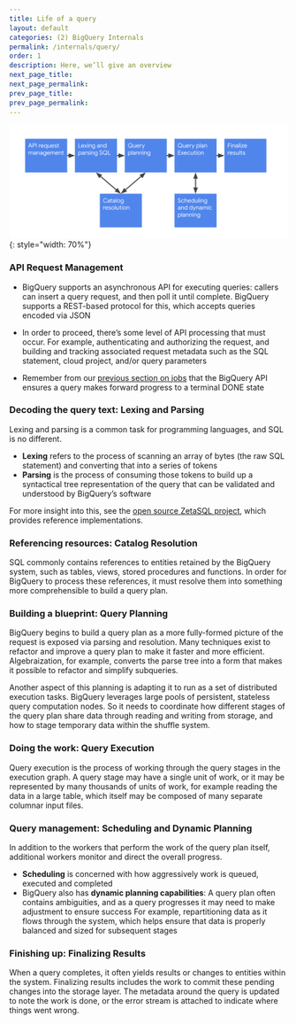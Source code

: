 ```yaml
---
title: Life of a query
layout: default
categories: (2) BigQuery Internals
permalink: /internals/query/
order: 1
description: Here, we’ll give an overview 
next_page_title: 
next_page_permalink: 
prev_page_title: 
prev_page_permalink: 
---
```


![image](/assets/images/life_of_query.png){: style="width: 70%"}

### API Request Management

- BigQuery supports an asynchronous API for executing queries: callers can insert a query request, and then poll it until complete.  BigQuery supports a REST-based protocol for this, which accepts queries encoded via JSON

- In order to proceed, there’s some level of API processing that must occur. For example, authenticating and authorizing the request, and building and tracking associated request metadata such as the SQL statement, cloud project, and/or query parameters

- Remember from our [previous section on jobs]() that the BigQuery API ensures a query makes forward progress to a terminal DONE state


### Decoding the query text: Lexing and Parsing
Lexing and parsing is a common task for programming languages, and SQL is no different.  

- **Lexing** refers to the process of scanning an array of bytes (the raw SQL statement) and converting that into a series of tokens
- **Parsing** is the process of consuming those tokens to build up a syntactical tree representation of the query that can be validated and understood by BigQuery’s software 

For more insight into this, see the [open source ZetaSQL project](https://github.com/google/zetasql), which provides reference implementations.

### Referencing resources: Catalog Resolution
SQL commonly contains references to entities retained by the BigQuery system, such as tables, views, stored procedures and functions.  In order for BigQuery to process these references, it must resolve them into something more comprehensible to build a query plan.  

### Building a blueprint: Query Planning
BigQuery begins to build a query plan as a more fully-formed picture of the request is exposed via parsing and resolution. Many techniques exist to refactor and improve a query plan to make it faster and more efficient.  Algebraization, for example, converts the parse tree into a form that makes it possible to refactor and simplify subqueries. 

Another aspect of this planning is adapting it to run as a set of distributed execution tasks.  BigQuery leverages large pools of persistent, stateless query computation nodes. So it needs to coordinate how different stages of the query plan share data through reading and writing from storage, and how to stage temporary data within the shuffle system.

### Doing the work: Query Execution
Query execution is the process of working through the query stages in the execution graph.  A query stage may have a single unit of work, or it may be represented by many thousands of units of work, for example reading the data in a large table, which itself may be composed of many separate columnar input files.

### Query management: Scheduling and Dynamic Planning
In addition to the workers that perform the work of the query plan itself, additional workers monitor and direct the overall progress. 

- **Scheduling** is concerned with how aggressively work is queued, executed and completed
- BigQuery also has **dynamic planning capabilities**: A query plan often contains ambiguities, and as a query progresses it may need to make adjustment to ensure success  For example, repartitioning data as it flows through the system, which helps ensure that data is properly balanced and sized for subsequent stages

### Finishing up: Finalizing Results
When a query completes, it often yields results or changes to entities within the system. Finalizing results includes the work to commit these pending changes into the storage layer. The metadata around the query is updated to note the work is done, or the error stream is attached to indicate where things went wrong.


